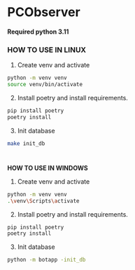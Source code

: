 # PCObserver

**Required python 3.11**

### HOW TO USE IN LINUX

1) Create venv and activate
```sh
python -m venv venv
source venv/bin/activate
```

2) Install poetry and install requirements.
```sh
pip install poetry
poetry install
```

3) Init database
```sh
make init_db
```

#
**HOW TO USE IN WINDOWS**

1) Create venv and activate
```sh
python -m venv venv
.\venv\Scripts\activate
```

2) Install poetry and install requirements.
```sh
pip install poetry
poetry install
```

3) Init database
```sh
python -m botapp -init_db
```
